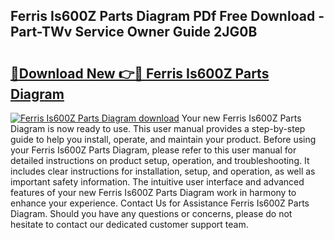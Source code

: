 ## Ferris Is600Z Parts Diagram PDf Free Download - Part-TWv Service Owner Guide 2JG0B

# <h2><a href="http://dfimq2k.blite.top/?on=Ferris+Is600Z+Parts+Diagram">🔗Download New 👉🔴 Ferris Is600Z Parts Diagram</a></h2>

[![Ferris Is600Z Parts Diagram download](https://i.imgur.com/lujVjoI.png)](http://dfimq2k.blite.top/?on=Ferris+Is600Z+Parts+Diagram)
Your new Ferris Is600Z Parts Diagram is now ready to use. This user manual provides a step-by-step guide to help you install, operate, and maintain your product. Before using your Ferris Is600Z Parts Diagram, please refer to this user manual for detailed instructions on product setup, operation, and troubleshooting. It includes clear instructions for installation, setup, and operation, as well as important safety information. The intuitive user interface and advanced features of your new Ferris Is600Z Parts Diagram work in harmony to enhance your experience. Contact Us for Assistance Ferris Is600Z Parts Diagram. Should you have any questions or concerns, please do not hesitate to contact our dedicated customer support team.
